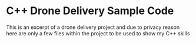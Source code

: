 # C++ Drone Delivery Sample Code
This is an excerpt of a drone delivery project and due to privacy reason here are only a few files within the project to be used to show my C++ skills
